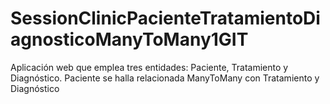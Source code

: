 # SessionClinicPacienteTratamientoDiagnosticoManyToMany1GIT
Aplicación web que emplea tres entidades: Paciente, Tratamiento y Diagnóstico. Paciente se halla relacionada ManyToMany con Tratamiento y Diagnóstico
